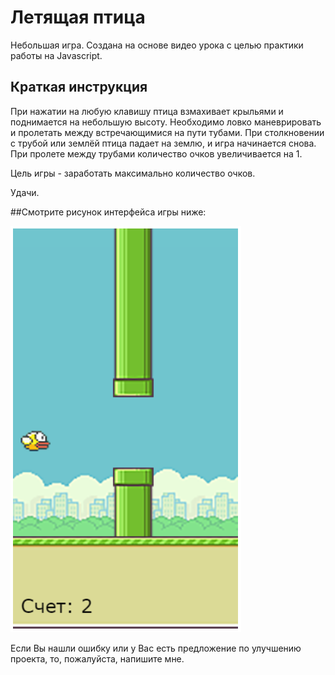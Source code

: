 # Летящая птица
Небольшая игра. Создана на основе видео урока с целью практики работы на Javascript.

## Краткая инструкция
При нажатии на любую клавишу птица взмахивает крыльями и поднимается на небольшую высоту. Необходимо ловко маневрировать и пролетать между встречающимися на пути тубами. При столкновении с трубой или землёй птица падает на землю, и игра начинается снова. При пролете между трубами количество очков увеличивается на 1.

Цель игры - заработать максимально количество очков. 

Удачи.

##Смотрите рисунок интерфейса игры ниже:

![Image alt](https://github.com/DenisShilyaev/Flying_bird/raw/master/for_README/Interface.png)


Если Вы нашли ошибку или у Вас есть предложение по улучшению проекта, то, пожалуйста, напишите мне.